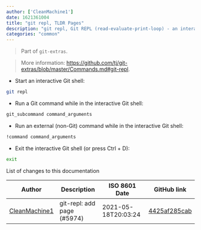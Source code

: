 ```yaml
---
author: ['CleanMachine1']
date: 1621361004
title: "git repl, TLDR Pages"
description: "git repl, Git REPL (read-evaluate-print-loop) - an interactive Git shell."
categories: "common"
---
```

> Part of `git-extras`.

> More information: <https://github.com/tj/git-extras/blob/master/Commands.md#git-repl>.

- Start an interactive Git shell:

```bash
git repl
```

- Run a Git command while in the interactive Git shell:

```bash
git_subcommand command_arguments
```

- Run an external (non-Git) command while in the interactive Git shell:

```bash
!command command_arguments
```

- Exit the interactive Git shell (or press Ctrl + D):

```bash
exit
```
List of changes to this documentation


Author | Description | ISO 8601 Date | GitHub link
------|-----|-----|-----
[CleanMachine1](mailto:78213164+CleanMachine1@users.noreply.github.com) | git-repl: add page (#5974) | 2021-05-18T20:03:24 | [4425af285cab](https://github.com/tldr-pages/tldr/commit/4425af285cabc2620a73d980300f79c0455de843)

